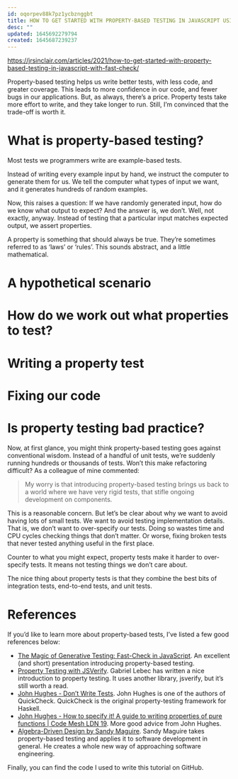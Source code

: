 ```yaml
---
id: oqorpev88k7pz1ycbznggbt
title: HOW TO GET STARTED WITH PROPERTY-BASED TESTING IN JAVASCRIPT USING FAST-CHECK
desc: ""
updated: 1645692279794
created: 1645687239237
---
```


https://jrsinclair.com/articles/2021/how-to-get-started-with-property-based-testing-in-javascript-with-fast-check/

Property-based testing helps us write better tests, with less code, and greater coverage. This leads to more confidence in our code, and fewer bugs in our applications. But, as always, there’s a price. Property tests take more effort to write, and they take longer to run. Still, I’m convinced that the trade-off is worth it.

# What is property-based testing?

Most tests we programmers write are example-based tests.

Instead of writing every example input by hand, we instruct the computer to generate them for us. We tell the computer what types of input we want, and it generates hundreds of random examples.

Now, this raises a question: If we have randomly generated input, how do we know what output to expect? And the answer is, we don’t. Well, not exactly, anyway. Instead of testing that a particular input matches expected output, we assert properties.

A property is something that should always be true. They’re sometimes referred to as ‘laws’ or ‘rules’. This sounds abstract, and a little mathematical.

# A hypothetical scenario

# How do we work out what properties to test?

# Writing a property test

# Fixing our code

# Is property testing bad practice?

Now, at first glance, you might think property-based testing goes against conventional wisdom. Instead of a handful of unit tests, we’re suddenly running hundreds or thousands of tests. Won’t this make refactoring difficult? As a colleague of mine commented:

> My worry is that introducing property-based testing brings us back to a world where we have very rigid tests, that stifle ongoing development on components.

This is a reasonable concern. But let’s be clear about why we want to avoid having lots of small tests. We want to avoid testing implementation details. That is, we don’t want to over-specify our tests. Doing so wastes time and CPU cycles checking things that don’t matter. Or worse, fixing broken tests that never tested anything useful in the first place.

Counter to what you might expect, property tests make it harder to over-specify tests. It means not testing things we don’t care about.

The nice thing about property tests is that they combine the best bits of integration tests, end-to-end tests, and unit tests.

# References

If you’d like to learn more about property-based tests, I’ve listed a few good references below:

- [The Magic of Generative Testing: Fast-Check in JavaScript](https://www.youtube.com/watch?v=a2J_FSkxWKo). An excellent (and short) presentation introducing property-based testing.
- [Property Testing with JSVerify](https://dev.to/glebec/property-testing-with-jsverify-part-i-3one). Gabriel Lebec has written a nice introduction to property testing. It uses another library, jsverify, but it’s still worth a read.
- [John Hughes - Don’t Write Tests](https://www.youtube.com/watch?v=hXnS_Xjwk2Y). John Hughes is one of the authors of QuickCheck. QuickCheck is the original property-testing framework for Haskell.
- [John Hughes - How to specify it! A guide to writing properties of pure functions | Code Mesh LDN 19](https://www.youtube.com/watch?v=zvRAyq5wj38). More good advice from John Hughes.
- [Algebra-Driven Design by Sandy Maguire](https://www.youtube.com/watch?v=zvRAyq5wj38). Sandy Maguire takes property-based testing and applies it to software development in general. He creates a whole new way of approaching software engineering.

Finally, you can find the code I used to write this tutorial on GitHub.
